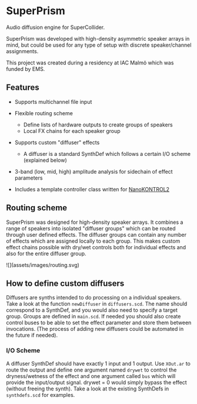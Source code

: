 SuperPrism
==========

Audio diffusion engine for SuperCollider.

SuperPrism was developed with high-density asymmetric speaker arrays in mind, but could be used for any type of setup with discrete speaker/channel assignments.

This project was created during a residency at IAC Malmö which was funded by EMS.

Features
--------

* Supports multichannel file input

* Flexible routing scheme
    - Define lists of hardware outputs to create groups of speakers
    - Local FX chains for each speaker group

* Supports custom "diffuser" effects
    - A diffuser is a standard SynthDef which follows a certain I/O scheme (explained below)

* 3-band (low, mid, high) amplitude analysis for sidechain of effect parameters

* Includes a template controller class written for [NanoKONTROL2](https://github.com/davidgranstrom/NanoKontrol2)

Routing scheme
--------------

SuperPrism was designed for high-density speaker arrays. It combines a range of speakers into isolated "diffuser groups" which can be routed through user defined effects. The diffuser groups can contain any number of effects which are assigned locally to each group. This makes custom effect chains possible with dry/wet controls both for individual effects and also for the entire diffuser group.

<div style="max-width: 600px; margin: 0 auto;">
  ![](assets/images/routing.svg)
</div>

How to define custom diffusers
------------------------------

Diffusers are synths intended to do processing on a individual speakers. Take a look at the function `newDiffuser` in `diffusers.scd`. The name should correspond to a SynthDef, and you would also need to specify a target group. Groups are defined in `main.scd`. If needed you should also create control buses to be able to set the effect parameter and store them between invocations. (The process of adding new diffusers could be automated in the future if needed). 

### I/O Scheme

A diffuser SynthDef should have exactly 1 input and 1 output. Use `XOut.ar` to route the output and define one argument named `drywet` to control the dryness/wetness of the effect and one argument called `bus` which will provide the input/output signal. drywet = 0 would simply bypass the effect (without freeing the synth). Take a look at the existing SynthDefs in `synthdefs.scd` for examples.

